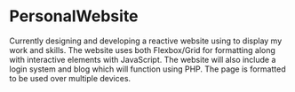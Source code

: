 # PersonalWebsite

Currently designing and developing a reactive website using to display my work and skills. The website uses both Flexbox/Grid for formatting along with interactive elements with JavaScript. The website will also include a login system and blog which will function using PHP. The page is formatted to be used over multiple devices.
